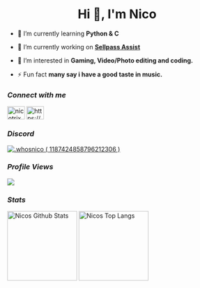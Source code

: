 <h1 align="center">Hi 👋, I'm Nico</h1>

- 🌱 I’m currently learning **Python & C**

- 🔭 I’m currently working on **[Sellpass Assist](https://github.com/whoisnico/SellPass-Assist-Bot)**

- 👀 I’m interested in **Gaming, Video/Photo editing and coding.**

- ⚡ Fun fact **many say i have a good taste in music.**

### _Connect with me_
<p align="left">
<a href="https://twitter.com/whosnico47" target="blank"><img align="center" src="https://raw.githubusercontent.com/rahuldkjain/github-profile-readme-generator/master/src/images/icons/Social/twitter.svg" alt="nicotrixxel" height="30" width="40" /></a>
<a href="https://discord.gg/csDtvD9FYA" target="blank"><img align="center" src="https://raw.githubusercontent.com/rahuldkjain/github-profile-readme-generator/master/src/images/icons/Social/discord.svg" alt="https://discord.gg/KJs5jM7JTa" height="30" width="40" /></a>
</p>

### _Discord_
<p>
  <a href="https://discord.com/users/725409903757361303">
     <img src="https://discord.c99.nl/widget/theme-4/1187424858796212306.png" alt=".whosnico ( 1187424858796212306 )"/>
       </a>

### _Profile Views_
<img src="https://profile-counter.glitch.me/whoisnico/count.svg" />

### _Stats_
<p>
    <img alt="Nicos Github Stats" src="https://github-readme-stats.vercel.app/api?username=whoisnico&include_all_commits=true&show_icons=true&title_color=1c7eff&icon_color=8be9fd&text_color=c9d1d9&bg_color=0d1117" height="160em"/>
    <img alt="Nicos Top Langs" src="https://github-readme-stats.vercel.app/api/top-langs/?username=whoisnico&layout=compact&title_color=1c7eff&text_color=c9d1d9&bg_color=0d1117" height="160em"/>
    <!--START_SECTION:waka-->
    <!--END_SECTION:waka-->
  
</p>
<!---
nicotrixxel/nicotrixxel is a ✨ special ✨ repository because its `README.md` (this file) appears on your GitHub profile.
You can click the Preview link to take a look at your changes.
--->
